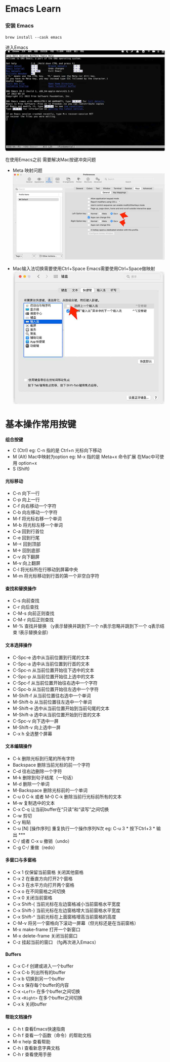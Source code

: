 # Emacs Learn

### 安装 Emacs
`brew install --cask emacs`

进入Emacs
![Emacs 初始化界面](./pics/1.jpg)

在使用Emacs之前 需要解决Mac按键冲突问题

- Meta 映射问题 
![Emacs Meta按键映射修改按键](./pics/2.jpg)

- Mac输入法切换需要使用Ctrl+Space Emacs需要使用Ctrl+Space做映射 
![Emacs Ctrl+Space按键映射修改按键 只需要取消勾选选项](./pics/3.jpg)

# 基本操作常用按键

**组合按键**
- C (Ctrl) eg: C-n 指的是 Ctrl+n 光标向下移动
- M (Alt) Mac中映射为option eg: M-x 指的是 Meta+x 命令扩展 在Mac中可使用 option+x
- S (Shift)

#### 光标移动

- C-n 向下一行
- C-p 向上一行
- C-f 向右移动一个字符
- C-b 向左移动一个字符
- M-f 将光标右移一个单词
- M-b 将光标左移一个单词
- C-a 回到行首位
- C-e 回到行尾
- M-< 回到顶部
- M-> 回到底部
- C-v 向下翻屏
- M-v 向上翻屏
- C-l 将光标所在行移动到屏幕中央
- M-m 将光标移动到行首的第一个非空白字符

#### 查找和替换操作

- C-s 向前查找
- C-r 向后查找
- C-M-s 向前正则查找
- C-M-r 向后正则查找
- M-% 查找并替换 （y表示替换并跳到下一个 n表示忽略并跳到下一个 q表示结束 !表示替换全部）

#### 文本选择操作

- C-Spc-e 选中从当前位置到行尾的文本
- C-Spc-a 选中从当前位置到行首的文本
- C-Spc-n 从当前位置开始往下选中的文本
- C-Spc-p 从当前位置开始往上选中的文本
- C-Spc-f 从当前位置开始往右选中一个字符
- C-Spc-b 从当前位置开始往左选中一个字符
- M-Shift-f 从当前位置往右选中一个单词
- M-Shift-b 从当前位置往左选中一个单词
- M-Shift-e 选中从当前位置开始到当前句尾的文本
- M-Shift-a 选中从当前位置开始到行首的文本
- C-Spc-v 向下选中一屏
- M-Shift-v 向上选中一屏
- C-x h 全选整个屏幕

#### 文本编辑操作

- C-k 删除光标到行尾的所有字符
- Backspace 删除当前光标的前一个字符
- C-d 往右边删除一个字符
- M-k 删除到句子结尾（一句话）
- M-d 删除一个单词
- M-Backspace 删除光标前的一个单词
- C-u 0 C-k 或者 M-0 C-k 删除当前行光标前所有的文本
- M-w 复制选中的文本
- C-x C-q 让当前buffer在“只读”和“读写”之间切换
- C-w 剪切
- C-y 粘贴
- C-u [N] [操作序列] 重复执行一个操作序列N次 eg: C-u 3 * 按下Ctrl+3 * 输出 ***
- C-/ 或者 C-x u 撤销（undo）
- C-g C-/ 重做（redo）

#### 多窗口与多窗格

- C-x 1 仅保留当前窗格 关闭其他窗格
- C-x 2 在垂直方向打开2个窗格
- C-x 3 在水平方向打开两个窗格
- C-x o 在不同窗格之间切换
- C-x 0 关闭当前窗格
- C-x Shift-{ 当前光标在左边窗格减小当前窗格水平宽度
- C-x Shift-} 当前光标在左边窗格增大当前窗格水平宽度
- C-x Shift-^ 当前光标在上面窗格增高当前窗格的高度
- C-M-v 将另一个窗格向下滚动一屏幕（但光标还是在当前窗格）
- M-x make-frame 打开一个新窗口
- M-x delete-frame 关闭当前窗口
- C-z 挂起当前的窗口 （fg再次进入Emacs）

#### Buffers

- C-x C-f 创建或进入一个buffer
- C-x C-b 列出所有的buffer
- C-x b 切换到另一个buffer
- C-x s 保存每个buffer的内容
- C-x `<Left>` 在多个buffer之间切换
- C-x `<Right>` 在多个buffer之间切换
- C-x k 关闭buffer

#### 帮助文档操作

- C-h t 查看Emacs快速指南
- C-h f 查看一个函数（命令）的帮助文档
- M-x help 查看帮助
- C-h i 查看新息字典文档
- C-h r 查看使用手册


